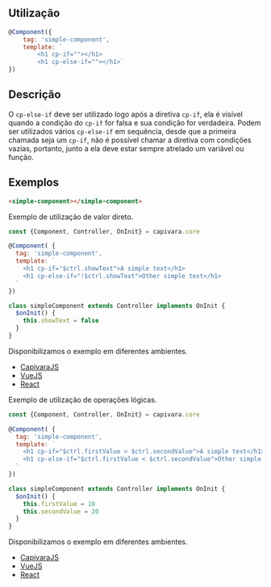 ## Utilização
```js
@Component({
    tag: 'simple-component',
    template: `
        <h1 cp-if=""></h1>
        <h1 cp-else-if=""></h1>`
})
```
## Descrição

O `cp-else-if` deve ser utilizado logo após a diretiva `cp-if`, ela é visível quando a condição do `cp-if` for falsa e sua condição for verdadeira. Podem ser utilizados vários `cp-else-if` em sequência, desde que a primeira chamada seja um `cp-if`, não é possível chamar a diretiva com condições vazias, portanto, junto a ela deve estar sempre atrelado um variável ou função.

## Exemplos

```HTML
<simple-component></simple-component>
```

Exemplo de utilização de valor direto.

```js
const {Component, Controller, OnInit} = capivara.core

@Component( {
  tag: 'simple-component',
  template: `
    <h1 cp-if="$ctrl.showText">A simple text</h1>
    <h1 cp-else-if="!$ctrl.showText">Other simple text</h1>
  `
})

class simpleComponent extends Controller implements OnInit {
  $onInit() {
    this.showText = false
  }
}
```
Disponibilizamos o exemplo em diferentes ambientes.
* [CapivaraJS](https://jsfiddle.net/jcanabarro/zf8gqh0d/367/)
* [VueJS](http://jsfiddle.net/jcanabarro/ygznj9mt/67/)
* [React](http://jsfiddle.net/jcanabarro/td4v7qqd/351/)


Exemplo de utilização de operações lógicas.

```js
const {Component, Controller, OnInit} = capivara.core

@Component( {
  tag: 'simple-component',
  template: `
    <h1 cp-if="$ctrl.firstValue > $ctrl.secondValue">A simple text</h1>
    <h1 cp-else-if="$ctrl.firstValue < $ctrl.secondValue">Other simple text</h1>
  `
})

class simpleComponent extends Controller implements OnInit {
  $onInit() {
    this.firstValue = 10
    this.secondValue = 20
  }
}
```
Disponibilizamos o exemplo em diferentes ambientes.
* [CapivaraJS](https://jsfiddle.net/jcanabarro/zf8gqh0d/369/)
* [VueJS](http://jsfiddle.net/jcanabarro/ygznj9mt/65/)
* [React](http://jsfiddle.net/jcanabarro/td4v7qqd/353/)